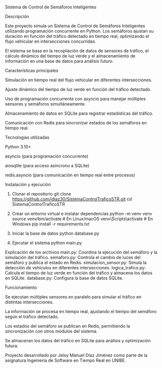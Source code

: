 Sistema de Control de Semáforos Inteligentes

Descripción

Este proyecto simula un Sistema de Control de Semáforos Inteligentes utilizando programación concurrente en Python. Los semáforos ajustan su duración en función del tráfico detectado en tiempo real, optimizando el flujo vehicular en intersecciones concurridas.

El sistema se basa en la recopilación de datos de sensores de tráfico, el cálculo dinámico del tiempo de luz verde y el almacenamiento de información en una base de datos para análisis futuro.

Características principales

Simulación en tiempo real del flujo vehicular en diferentes intersecciones.

Ajuste dinámico del tiempo de luz verde en función del tráfico detectado.

Uso de programación concurrente con asyncio para manejar múltiples sensores y semáforos simultáneamente.

Almacenamiento de datos en SQLite para registrar estadísticas del tráfico.

Comunicación con Redis para sincronizar estados de los semáforos en tiempo real.

Tecnologías utilizadas

Python 3.10+

asyncio (para programación concurrente)

aiosqlite (para acceso asíncrono a SQLite)

redis.asyncio (para comunicación en tiempo real entre procesos)

Instalación y ejecución

1. Clonar el repositorio
 git clone https://github.com/jdiaz30/SistemaControlTraficoSTR.git
 cd SistemaControlTraficoSTR

 2. Crear un entorno virtual e instalar dependencias
 python -m venv venv
source venv/bin/activate  # En Linux/macOS
venv\Scripts\activate  # En Windows
pip install -r requirements.txt

3. Iniciar la base de datos
python database.py

4. Ejecutar el sistema
python main.py


Explicación de los archivos
main.py: Coordina la ejecución del semáforo y la simulación del tráfico.
semaforo.py: Controla el cambio de luces del semáforo y publica el estado en Redis.
simulacion_sensor.py: Simula la detección de vehículos en diferentes intersecciones.
logica_trafico.py: Calcula el tiempo de luz verde en función del tráfico y almacena los datos en SQLite.
database.py: Configura la base de datos SQLite.

Funcionamiento

Se ejecutan múltiples sensores en paralelo para simular el tráfico en distintas intersecciones.

La información se procesa en tiempo real, ajustando el tiempo del semáforo según el tráfico detectado.

Los estados del semáforo se publican en Redis, permitiendo la sincronización con otros módulos del sistema.

Se almacenan los datos del tráfico en SQLite para análisis y optimización futura.


Proyecto desarrollado por Jelsy Manuel Díaz Jiménez como parte de la asignatura Ingeniería de Software en Tiempo Real en UNIBE.